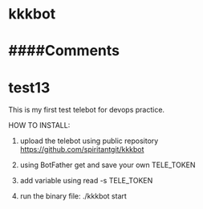 # kkkbot
# ####Comments
# test13

This is my first test telebot for devops practice.

HOW TO INSTALL:

1) upload the telebot using public repository 
https://github.com/spiritantgit/kkkbot

2) using BotFather get and save your own TELE_TOKEN

4) add variable using 
read -s TELE_TOKEN

5) run the binary file:
./kkkbot start